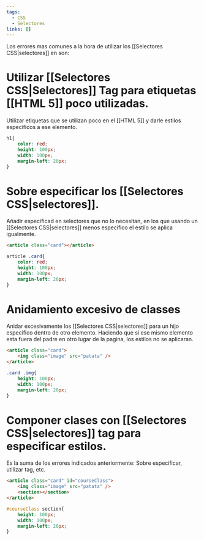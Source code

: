 ```yaml
---
tags:
  - CSS
  - Selectores
links: []
---
```

Los errores mas comunes a la hora de utilizar los [[Selectores CSS|selectores]] en son:
# Utilizar [[Selectores CSS|Selectores]] Tag para etiquetas [[HTML 5]] poco utilizadas.
Utilizar etiquetas que se utilizan poco en el [[HTML 5]] y darle estilos específicos a ese elemento.

```css
h1{
	color: red;
	height: 100px;
	width: 100px;
	margin-left: 20px;
}
```

# Sobre especificar los [[Selectores CSS|selectores]].
Añadir especificad en selectores que no lo necesitan, en los que usando un [[Selectores CSS|selectores]] menos especifico el estilo se aplica igualmente.
```html
<article class="card"></article>
```

```css
article .card{
	color: red;
	height: 100px;
	width: 100px;
	margin-left: 20px;
}
```

# Anidamiento excesivo de classes
Anidar excesivamente los [[Selectores CSS|selectores]] para un hijo especifico dentro de otro elemento. Haciendo que si ese mismo elemento esta fuera del padre en otro lugar de la pagina, los estilos no se aplicaran.
```html
<article class="card">
	<img class="image" src="patata" />
</article>
```

```css
.card .img{
	height: 100px;
	width: 100px;
	margin-left: 20px;
}
```
# Componer clases con [[Selectores CSS|selectores]] tag para especificar estilos.
Es la suma de los errores indicados anteriormente: Sobre especificar, utilizar tag, etc.
```html
<article class="card" id="courseClass">
	<img class="image" src="patata" />
	<section></section>
</article>
```

```css
#courseClass section{
	height: 100px;
	width: 100px;
	margin-left: 20px;
}
```
